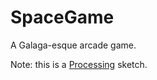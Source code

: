SpaceGame
=========

A Galaga-esque arcade game.

Note: this is a [Processing](http://processing.org) sketch.
